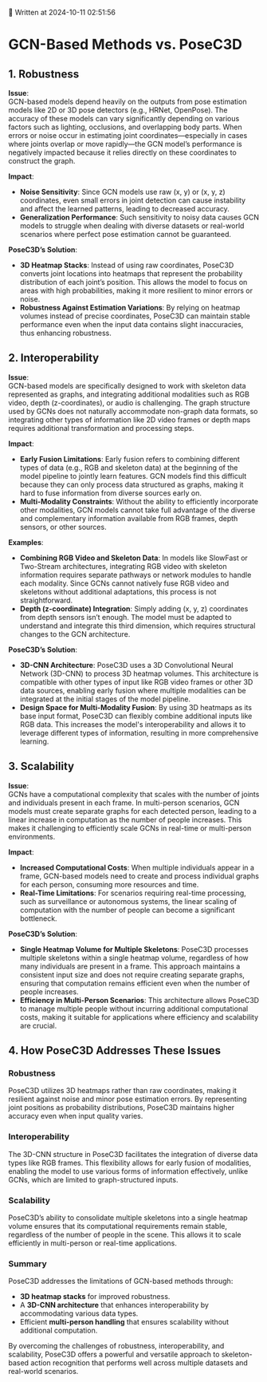 📅 Written at 2024-10-11 02:51:56

# GCN-Based Methods vs. PoseC3D

## 1. Robustness

**Issue**:  
GCN-based models depend heavily on the outputs from pose estimation models like 2D or 3D pose detectors (e.g., HRNet, OpenPose). The accuracy of these models can vary significantly depending on various factors such as lighting, occlusions, and overlapping body parts. When errors or noise occur in estimating joint coordinates—especially in cases where joints overlap or move rapidly—the GCN model’s performance is negatively impacted because it relies directly on these coordinates to construct the graph.

**Impact**:

- **Noise Sensitivity**: Since GCN models use raw (x, y) or (x, y, z) coordinates, even small errors in joint detection can cause instability and affect the learned patterns, leading to decreased accuracy.
- **Generalization Performance**: Such sensitivity to noisy data causes GCN models to struggle when dealing with diverse datasets or real-world scenarios where perfect pose estimation cannot be guaranteed.

**PoseC3D’s Solution**:

- **3D Heatmap Stacks**: Instead of using raw coordinates, PoseC3D converts joint locations into heatmaps that represent the probability distribution of each joint’s position. This allows the model to focus on areas with high probabilities, making it more resilient to minor errors or noise.
- **Robustness Against Estimation Variations**: By relying on heatmap volumes instead of precise coordinates, PoseC3D can maintain stable performance even when the input data contains slight inaccuracies, thus enhancing robustness.

## 2. Interoperability

**Issue**:  
GCN-based models are specifically designed to work with skeleton data represented as graphs, and integrating additional modalities such as RGB video, depth (z-coordinates), or audio is challenging. The graph structure used by GCNs does not naturally accommodate non-graph data formats, so integrating other types of information like 2D video frames or depth maps requires additional transformation and processing steps.

**Impact**:

- **Early Fusion Limitations**: Early fusion refers to combining different types of data (e.g., RGB and skeleton data) at the beginning of the model pipeline to jointly learn features. GCN models find this difficult because they can only process data structured as graphs, making it hard to fuse information from diverse sources early on.
- **Multi-Modality Constraints**: Without the ability to efficiently incorporate other modalities, GCN models cannot take full advantage of the diverse and complementary information available from RGB frames, depth sensors, or other sources.

**Examples**:

- **Combining RGB Video and Skeleton Data**: In models like SlowFast or Two-Stream architectures, integrating RGB video with skeleton information requires separate pathways or network modules to handle each modality. Since GCNs cannot natively fuse RGB video and skeletons without additional adaptations, this process is not straightforward.
- **Depth (z-coordinate) Integration**: Simply adding (x, y, z) coordinates from depth sensors isn’t enough. The model must be adapted to understand and integrate this third dimension, which requires structural changes to the GCN architecture.

**PoseC3D’s Solution**:

- **3D-CNN Architecture**: PoseC3D uses a 3D Convolutional Neural Network (3D-CNN) to process 3D heatmap volumes. This architecture is compatible with other types of input like RGB video frames or other 3D data sources, enabling early fusion where multiple modalities can be integrated at the initial stages of the model pipeline.
- **Design Space for Multi-Modality Fusion**: By using 3D heatmaps as its base input format, PoseC3D can flexibly combine additional inputs like RGB data. This increases the model's interoperability and allows it to leverage different types of information, resulting in more comprehensive learning.

## 3. Scalability

**Issue**:  
GCNs have a computational complexity that scales with the number of joints and individuals present in each frame. In multi-person scenarios, GCN models must create separate graphs for each detected person, leading to a linear increase in computation as the number of people increases. This makes it challenging to efficiently scale GCNs in real-time or multi-person environments.

**Impact**:

- **Increased Computational Costs**: When multiple individuals appear in a frame, GCN-based models need to create and process individual graphs for each person, consuming more resources and time.
- **Real-Time Limitations**: For scenarios requiring real-time processing, such as surveillance or autonomous systems, the linear scaling of computation with the number of people can become a significant bottleneck.

**PoseC3D’s Solution**:

- **Single Heatmap Volume for Multiple Skeletons**: PoseC3D processes multiple skeletons within a single heatmap volume, regardless of how many individuals are present in a frame. This approach maintains a consistent input size and does not require creating separate graphs, ensuring that computation remains efficient even when the number of people increases.
- **Efficiency in Multi-Person Scenarios**: This architecture allows PoseC3D to manage multiple people without incurring additional computational costs, making it suitable for applications where efficiency and scalability are crucial.

## 4. How PoseC3D Addresses These Issues

### Robustness

PoseC3D utilizes 3D heatmaps rather than raw coordinates, making it resilient against noise and minor pose estimation errors. By representing joint positions as probability distributions, PoseC3D maintains higher accuracy even when input quality varies.

### Interoperability

The 3D-CNN structure in PoseC3D facilitates the integration of diverse data types like RGB frames. This flexibility allows for early fusion of modalities, enabling the model to use various forms of information effectively, unlike GCNs, which are limited to graph-structured inputs.

### Scalability

PoseC3D’s ability to consolidate multiple skeletons into a single heatmap volume ensures that its computational requirements remain stable, regardless of the number of people in the scene. This allows it to scale efficiently in multi-person or real-time applications.

### Summary

PoseC3D addresses the limitations of GCN-based methods through:

- **3D heatmap stacks** for improved robustness.
- A **3D-CNN architecture** that enhances interoperability by accommodating various data types.
- Efficient **multi-person handling** that ensures scalability without additional computation.

By overcoming the challenges of robustness, interoperability, and scalability, PoseC3D offers a powerful and versatile approach to skeleton-based action recognition that performs well across multiple datasets and real-world scenarios.
